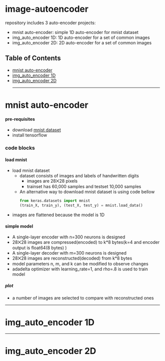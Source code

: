 # image-autoencoder
repository includes 3 auto-encoder projects:
+ mnist auto-encoder: simple 1D auto-encoder for mnist dataset
+ img_auto_encoder 1D: 1D auto-encoder for a set of common images
+ img_auto_encoder 2D: 2D auto-encoder for a set of common images
## Table of Contents
+ [mnist auto-encoder](#mnist-auto-encoder)
+ [img_auto_encoder 1D](#img_auto_encoder-1d)
+ [img_auto_encoder 2D](#img_auto_encoder-2d)
  ***
# mnist auto-encoder
#### pre-requisites
+ download [mnist dataset](https://github.com/FarzamD/image-autoencoder/blob/main/mnist%20data.zip)
+ install tensorflow
### code blocks
#### load mnist
+ load mnist dataset
    + dataset consists of images and labels of handwritten digits  
        + images are 28⨉28 pixels
        + trainset has 60,000 samples and testset 10,000 samples
    + An alternative way to download mnist dataset is using code bellow
      ```python
      from keras.datasets import mnist
      (train_X, train_y), (test_X, test_y) = mnist.load_data()
+ images are flattened because the model is 1D
#### simple model
+ A single-layer encoder with n=300 neurons is designed
+ 28⨉28 images are compressed(encoded) to k*8 bytes(k=4 and encoder output is float64(8 bytes) ) 
+ A single-layer decoder with m=300 neurons is designed
+ 28⨉28 images are reconstructed(decoded) from k*8 bytes
+ model parameters n, m, and k can be modified to observe changes
+ adadelta optimizer with learning_rate=1, and rho=.8 is used to train model
##### plot
+ a number of images are selected to compare with reconstructed ones
***
# img_auto_encoder 1D
***
# img_auto_encoder 2D
